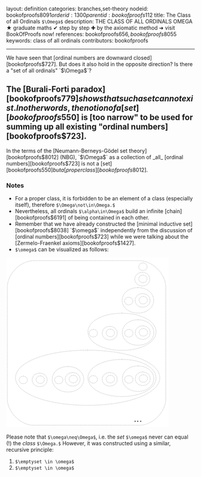 layout: definition
categories: branches,set-theory
nodeid: bookofproofs$8091
orderid: 1300
parentid: bookofproofs$112
title: The Class of all Ordinals `$\Omega$`
description: THE CLASS OF ALL ORDINALS OMEGA ★ graduate maths ✔ step by step ✚ by the axiomatic method ➜ visit BookOfProofs now!
references: bookofproofs$656,bookofproofs$8055
keywords: class of all ordinals
contributors: bookofproofs

---
We have seen that [ordinal numbers are downward closed][bookofproofs$727]. But does it also hold in the opposite direction? Is there a "set of all ordinals" `$\Omega$`?

The [Burali-Forti paradox][bookofproofs$779] shows that such a set cannot exist. In other words, the notion of a [set][bookofproofs$550] is [too narrow" to be used for summing up all existing "ordinal numbers][bookofproofs$723].
---

In the terms of the [Neumann-Berneys-Gödel set theory][bookofproofs$8012] (NBG), `$\Omega$` as a collection of _all_ [ordinal numbers][bookofproofs$723] is not a [set][bookofproofs$550] but a [proper class][bookofproofs$8012].

### Notes

* For a proper class, it is forbidden to be an element of a class (especially itself), therefore `$\Omega\not\in\Omega.$`
* Nevertheless, all ordinals `$\alpha\in\Omega$` build an infinite [chain][bookofproofs$6191] of being contained in each other. 
* Remember that we have already constructed the [minimal inductive set][bookofproofs$8038] `$\omega$` independently from the discussion of [ordinal numbers][bookofproofs$723] while we were talking about the [Zermelo-Fraenkel axioms][bookofproofs$1427].
* `$\omega$` can be visualized as follows:


![inductiveset](https://github.com/bookofproofs/bookofproofs.github.io/blob/main/_sources/_assets/images/examples/inductiveset.png?raw=true)


Please note that `$\omega\neq\Omega$`, i.e. the _set_ `$\omega$` never can equal (!) the _class_ `$\Omega.$` However, it was constructed using a similar, recursive principle:

1. `$\emptyset \in \omega$`
1. `$\emptyset \in \omega$`
